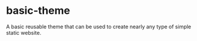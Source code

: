 # basic-theme
A basic reusable theme that can be used to create nearly any type of simple static website.
